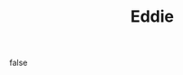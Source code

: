 ---
layout: photo
modal: true
thumb: https://csnapmediahost.github.io/assets1/Thumbs/EddieGreen.jpg
full: https://csnapmediahost.github.io/assets1/Render/EddieGreen.jpg
size: small
ar: portrait
body: false
title: "Eddie"
---